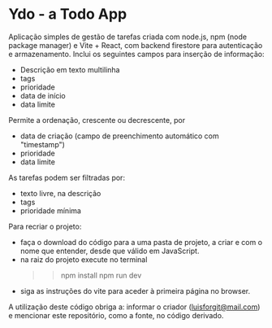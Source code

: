 # Ydo - a Todo App

Aplicação simples de gestão de tarefas criada com node.js, npm (node package manager) e Vite + React, com backend firestore para autenticação e armazenamento. Inclui os seguintes campos para inserção de informação:
- Descrição em texto multilinha
- tags
- prioridade
- data de início
- data limite

Permite a ordenação, crescente ou decrescente, por

- data de criação (campo de preenchimento automático com "timestamp")
- prioridade
- data limite

As tarefas podem ser filtradas por:

- texto livre, na descrição
- tags
- prioridade mínima


Para recriar o projeto:

- faça o download do código para a uma pasta de projeto, a criar e com o nome que entender, desde que válido em JavaScript.
- na raiz do projeto execute no terminal
  >> npm install
  >> npm run dev
- siga as instruções do vite para aceder à primeira página no browser.


A utilização deste código obriga a: informar o criador (luisforgit@mail.com) e mencionar este repositório, como a fonte, no código derivado.
